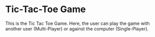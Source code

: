 # Tic-Tac-Toe Game
This is the Tic Tac Toe Game. Here, the user can play the game with another user (Multi-Player) or against the computer (Single-Player).
